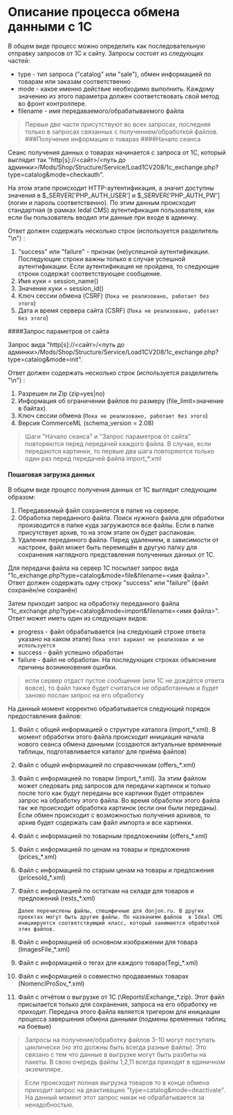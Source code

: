 # Описание процесса обмена данными с 1С
В общем виде процесс можно определить как последовательную отправку запросов от 1С к сайту. 
Запросы состоят из следующих частей:
 * type - тип запроса ("catalog" или "sale"), обмен информацией по товарам или заказам соответственно
 * mode - какое именно действие необходимо выполнить. Каждому значению из этого параметра должен соответствовать свой 
 метод во фронт контроллере.
 * filename - имя передаваемого/обрабатываемого файла
 
> Первые две части присутствуют во всех запросах, последняя только в запросах связанных с получением/обработкой файлов. 
###Получение информации о товарах
  ####Начало сеанса
  
  Сеанс получения данных о товарах начинается с запроса от 1С, который выглядит так 
  "http[s]://<сайт>/<путь до админки>/Mods/Shop/Structure/Service/Load1CV208/1c_exchange.php?type=catalog&mode=checkauth".
  
  На этом этапе происходит HTTP-аутентификация, а значит доступны значения в $_SERVER['PHP_AUTH_USER'] и 
  $_SERVER['PHP_AUTH_PW'] (логин и пароль соответственно). По этим данным происходит стандартная (в рамках Iedal CMS) аутентификация пользователя, как если бы пользователь 
  вводил эти данные при входе в админку. 
  
  Ответ должен содержать несколько строк (используется разделитель "\n") :
  1. "success" или "failure" - признак (не)успешной аутентификации. Последующие строки важны только в случае успешной 
  аутентификации. Если аутентификация не пройдена, то следующие строки содержат соответствующее сообщение. 
  2. Имя куки = session_name()
  3. Значение куки = session_id()
  4. Ключ сессии обмена (CSRF) (`Пока не реализовано, работает без этого`)
  5. Дата и время сервера сайта (CSRF) (`Пока не реализовано, работает без этого`)
  
  ####Запрос параметров от сайта
  
  Запрос вида
  "http[s]://<сайт>/<путь до админки>/Mods/Shop/Structure/Service/Load1CV208/1c_exchange.php?type=catalog&mode=init".
  
  Ответ должен содержать несколько строк (используется разделитель "\n") :
  1. Разрешен ли Zip (zip=yes|no) 
  2. Информация об ограничении файлов по размеру (file_limit=значение в байтах)
  3. Ключ сессии обмена (`Пока не реализовано, работает без этого`)
  4. Версия CommerceML (schema_version = 2.08)
    
  > Шаги "Начало сеанса" и "Запрос параметров от сайта" повторяются перед передачей каждого файла.
  В случае, если передаются картинки, то первые два шага повторяются только один раз перед передачей файла import_*.xml
  
  #### Пошаговая загрузка данных
  В общем виде процесс получения данных от 1С выглядит следующим образом:
  1. Передаваемый файл сохраняется в папке на сервере.
  2. Обработка переданного файла. Поиск нужного файла для обработки производится в папке куда загружаются все файлы.
     Если в папке присутствует архив, то на этом этапе он будет распакован. 
  3. Удаление переданного файла. Перед удалением, в зависимости от настроек, файл может быть перемещён в другую папку
  для сохранения наглядного представления полученных данных от 1С.
  
  Для передачи файла на сервер 1С посылает запрос вида "1c_exchange.php?type=catalog&mode=file&filename=<имя файла>".
  Ответ должен содержать одну строку "success" или "failure" (файл сохранён/не сохранён)
  
  Затем приходит запрос на обработку переданного файла "1c_exchange.php?type=catalog&mode=import&filename=<имя файла>".
  Ответ может иметь один из следующих видов:
   * progress - файл обрабатывается (на следующей строке ответа указано на каком этапе) 
   `Пока этот вариант не реализован и не используется`
   * success - файл успешно обработан
   * failure - файл не обработан. На последующих строках объяснение причины возникновения ошибки.
   
  > если сервер отдаст пустое сообщение (или 1С не дождётся ответа вовсе), то файл также будет считаться не обработанным
  и будет заново послан запрос на его обработку
     
  На данный момент корректно обрабатывается следующий порядок предоставления файлов:
  1. Файл с общей информацией о структуре каталога (import_*.xml). В момент обработки этого файла происходит инициация 
  начала нового сеанса обмена данными (создаются актуальные временные таблицы, подготавливается каталог для приёма 
  файлов)
  2. Файл с общей информацией по справочникам (offers_*.xml)
  3. Файл с информацией по товарм (import_*.xml). За этим файлом может следовать ряд запросов для передачи картинок и 
  только после того как будут переданы все картинки будет отправлен запрос на обработку этого файла. Во время обработки 
  этого файла так же происходит обработка картинок (если они были переданы). Если обмен происходит с возможностью 
  получения архивов, то архив будет содержать сам файл импорта и все картинки.
  4. Файл с информацией по товарным предложениям (offers_*.xml)
  5. Файл с информацией по ценам на товары и предложения (prices_*.xml)
  6. Файл с информацией по старым ценам на товары и предложения (pricesold_*.xml)
  7. Файл с информацией по остаткам на складе для товаров и предложений (rests_*.xml)
     
     `Далее перечислены файлы, специфичные для donjon.ru. В других проектах могут быть другие файлы. По названиям файлов 
     в Ideal CMS инициируется соответствующий класс, который занимается обработкой этих файлов.`

  8. Файл с информацией об основном изображении для товара (ImagesFile_*.xml)
  9. Файл с информацией о тегах для каждого товара(Tegi_*.xml)
  10. Файл с информацией о совместно продаваемых товарах (NomenclProSov_*.xml)
  11. Файл с отчётом о выгрузке от 1С (\Reports\Exchange_*.zip). Этот файл присылается только для сохранения, запроса на 
  его обработку не приходит. Передача этого файла является тригером для инициации процесса завершения обмена данными 
  (подмены временных таблиц на боевые)
  
  > Запросы на получение/обработку файлов 3-10 могут поступать циклически (но это должны быть всегда разные файлы).
  Это связано с тем что данные в выгрузке могут быть разбиты на пакеты.
  В свою очередь файлы 1,2,11 всегда приходят в единичном экземпляре.
  
  > Если происходит полная выгрузка товаров то в конце обмена приходит запрос на деактивацию
  "type=catalog&mode=deactivate". На данный момент этот запрос никак не обрабатывается за ненадобностью.
  
